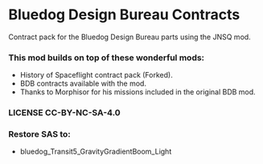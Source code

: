 # Bluedog Design Bureau Contracts 
Contract pack for the Bluedog Design Bureau parts using the JNSQ mod. 

### This mod builds on top of these wonderful mods:
* History of Spaceflight contract pack (Forked).
* BDB contracts available with the mod.
* Thanks to Morphisor for his missions included in the original BDB mod.
### LICENSE CC-BY-NC-SA-4.0

### Restore SAS to:

- bluedog_Transit5_GravityGradientBoom_Light